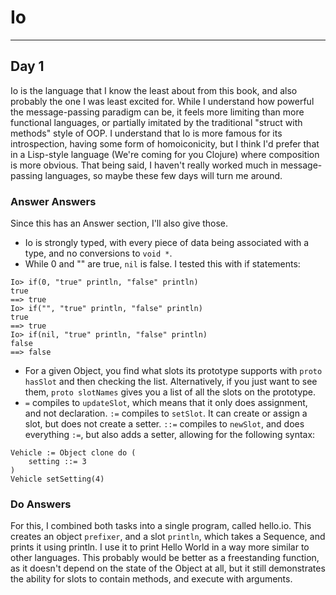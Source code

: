 # Io
----------

## Day 1
Io is the language that I know the least about from this book, and also probably the one I was least excited for. While I understand how powerful the message-passing paradigm can be, it feels more limiting than more functional languages, or partially imitated by the traditional "struct with methods" style of OOP. I understand that Io is more famous for its introspection, having some form of homoiconicity, but I think I'd prefer that in a Lisp-style language (We're coming for you Clojure) where composition is more obvious. That being said, I haven't really worked much in message-passing languages, so maybe these few days will turn me around.
### Answer Answers
Since this has an Answer section, I'll also give those.
* Io is strongly typed, with every piece of data being associated with a type, and no conversions to `void *`.
* While 0 and "" are true, `nil` is false. I tested this with if statements:
```io
Io> if(0, "true" println, "false" println)
true
==> true
Io> if("", "true" println, "false" println)
true
==> true
Io> if(nil, "true" println, "false" println)
false
==> false
```
* For a given Object, you find what slots its prototype supports with `proto hasSlot` and then checking the list. Alternatively, if you just want to see them, `proto slotNames` gives you a list of all the slots on the prototype.
* `=` compiles to `updateSlot`, which means that it only does assignment, and not declaration. `:=` compiles to `setSlot`. It can create or assign a slot, but does not create a setter. `::=` compiles to `newSlot`, and does everything `:=`, but also adds a setter, allowing for the following syntax:
```io
Vehicle := Object clone do (
    setting ::= 3
)
Vehicle setSetting(4)
```
### Do Answers
For this, I combined both tasks into a single program, called hello.io. This creates an object `prefixer`, and a slot `println`, which takes a Sequence, and prints it using println. I use it to print Hello World in a way more similar to other languages. This probably would be better as a freestanding function, as it doesn't depend on the state of the Object at all, but it still demonstrates the ability for slots to contain methods, and execute with arguments.
